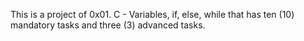 This is a project of 0x01. C - Variables, if, else, while that has ten (10) mandatory tasks and three (3) advanced tasks.

